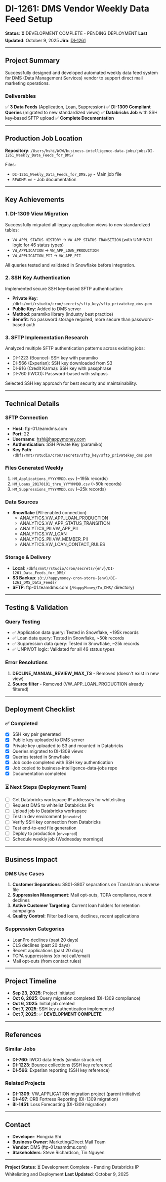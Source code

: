# DI-1261: DMS Vendor Weekly Data Feed Setup

**Status**: ⏳ DEVELOPMENT COMPLETE - PENDING DEPLOYMENT
**Last Updated**: October 9, 2025
**Jira**: [DI-1261](https://happymoneyinc.atlassian.net/browse/DI-1261)

---

## Project Summary

Successfully designed and developed automated weekly data feed system for DMS (Data Management Services) vendor to support direct mail marketing operations.

### Deliverables

✅ **3 Data Feeds** (Application, Loan, Suppression)
✅ **DI-1309 Compliant Queries** (migrated to new standardized views)
✅ **Databricks Job** with SSH key-based SFTP upload
✅ **Complete Documentation**

---

## Production Job Location

**Repository**: `/Users/hshi/WOW/business-intelligence-data-jobs/jobs/DI-1261_Weekly_Data_Feeds_for_DMS/`

Files:
- `DI-1261_Weekly_Data_Feeds_for_DMS.py` - Main job file
- `README.md` - Job documentation

---

## Key Achievements

### 1. DI-1309 View Migration
Successfully migrated all legacy application views to new standardized tables:
- `VW_APPL_STATUS_HISTORY` → `VW_APP_STATUS_TRANSITION` (with UNPIVOT logic for 46 status types)
- `VW_APPLICATION` → `VW_APP_LOAN_PRODUCTION`
- `VW_APPLICATION_PII` → `VW_APP_PII`

All queries tested and validated in Snowflake before integration.

### 2. SSH Key Authentication
Implemented secure SSH key-based SFTP authentication:
- **Private Key**: `/dbfs/mnt/rstudio/cron/secrets/sftp_key/sftp_privatekey_dms.pem`
- **Public Key**: Added to DMS server
- **Method**: paramiko library (industry best practice)
- **Benefit**: No password storage required, more secure than password-based auth

### 3. SFTP Implementation Research
Analyzed multiple SFTP authentication patterns across existing jobs:
- DI-1223 (Bounce): SSH key with paramiko
- DI-566 (Experian): SSH key downloaded from S3
- DI-916 (Credit Karma): SSH key with passphrase
- DI-760 (IWCO): Password-based with sshpass

Selected SSH key approach for best security and maintainability.

---

## Technical Details

### SFTP Connection
- **Host**: ftp-01.teamdms.com
- **Port**: 22
- **Username**: hshi@happymoney.com
- **Authentication**: SSH Private Key (paramiko)
- **Key Path**: `/dbfs/mnt/rstudio/cron/secrets/sftp_key/sftp_privatekey_dms.pem`

### Files Generated Weekly
1. `HM_Applications_YYYYMMDD.csv` (~195k records)
2. `HM_Loans_20170101_thru_YYYYMMDD.csv` (~50k records)
3. `HM_Suppressions_YYYYMMDD.csv` (~25k records)

### Data Sources
- **Snowflake** (PII-enabled connection)
  - ANALYTICS.VW_APP_LOAN_PRODUCTION
  - ANALYTICS.VW_APP_STATUS_TRANSITION
  - ANALYTICS_PII.VW_APP_PII
  - ANALYTICS.VW_LOAN
  - ANALYTICS_PII.VW_MEMBER_PII
  - ANALYTICS.VW_LOAN_CONTACT_RULES

### Storage & Delivery
- **Local**: `/dbfs/mnt/rstudio/cron/secrets/{env}/DI-1261_Data_Feeds_for_DMS/`
- **S3 Backup**: `s3://happymoney-cron-store-{env}/DI-1261_DMS_Data_Feeds/`
- **SFTP**: ftp-01.teamdms.com (`/HappyMoney/To_DMS/` directory)

---

## Testing & Validation

### Query Testing
- ✅ Application data query: Tested in Snowflake, ~195k records
- ✅ Loan data query: Tested in Snowflake, ~50k records
- ✅ Suppression data query: Tested in Snowflake, ~25k records
- ✅ UNPIVOT logic: Validated for all 46 status types

### Error Resolutions
1. **DECLINE_MANUAL_REVIEW_MAX_TS** - Removed (doesn't exist in new view)
2. **Source filter** - Removed (VW_APP_LOAN_PRODUCTION already filtered)

---

## Deployment Checklist

### ✅ Completed
- [x] SSH key pair generated
- [x] Public key uploaded to DMS server
- [x] Private key uploaded to S3 and mounted in Databricks
- [x] Queries migrated to DI-1309 views
- [x] Queries tested in Snowflake
- [x] Job code completed with SSH key authentication
- [x] Job copied to business-intelligence-data-jobs repo
- [x] Documentation completed

### ⏳ Next Steps (Deployment Team)
- [ ] Get Databricks workspace IP addresses for whitelisting
- [ ] Request DMS to whitelist Databricks IPs
- [ ] Upload job to Databricks workspace
- [ ] Test in dev environment (`env=dev`)
- [ ] Verify SSH key connection from Databricks
- [ ] Test end-to-end file generation
- [ ] Deploy to production (`env=prod`)
- [ ] Schedule weekly job (Wednesday mornings)

---

## Business Impact

### DMS Use Cases
1. **Customer Separations**: S801-S807 separations on TransUnion universe file
2. **Suppression Management**: Mail opt-outs, TCPA compliance, recent declines
3. **Active Customer Targeting**: Current loan holders for retention campaigns
4. **Quality Control**: Filter bad loans, declines, recent applications

### Suppression Categories
- LoanPro declines (past 20 days)
- CLS declines (past 20 days)
- Recent applications (past 20 days)
- TCPA suppressions (do not call/email)
- Mail opt-outs (from contact rules)

---

## Project Timeline

- **Sep 23, 2025**: Project initiated
- **Oct 6, 2025**: Query migration completed (DI-1309 compliance)
- **Oct 6, 2025**: Initial job created
- **Oct 7, 2025**: SSH key authentication implemented
- **Oct 7, 2025**: ✅ **DEVELOPMENT COMPLETE**

---

## References

### Similar Jobs
- **DI-760**: IWCO data feeds (similar structure)
- **DI-1223**: Bounce collections (SSH key reference)
- **DI-566**: Experian reporting (SSH key reference)

### Related Projects
- **DI-1309**: VW_APPLICATION migration project (parent initiative)
- **DI-497**: CRB Fortress Reporting (DI-1309 migration)
- **BI-1451**: Loss Forecasting (DI-1309 migration)

---

## Contact

- **Developer**: Hongxia Shi
- **Business Owner**: Marketing/Direct Mail Team
- **Vendor**: DMS (ftp-01.teamdms.com)
- **Stakeholders**: Steve Richardson, Tin Nguyen

---

**Project Status**: ⏳ Development Complete - Pending Databricks IP Whitelisting and Deployment
**Last Updated**: October 9, 2025
